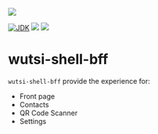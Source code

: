 [![](https://github.com/wutsi/wutsi-shell-bff/actions/workflows/master.yml/badge.svg)](https://github.com/wutsi/wutsi-shell-bff/actions/workflows/master.yml)

[![JDK](https://img.shields.io/badge/jdk-11-brightgreen.svg)](https://jdk.java.net/11/)
[![](https://img.shields.io/badge/maven-3.6-brightgreen.svg)](https://maven.apache.org/download.cgi)
![](https://img.shields.io/badge/language-kotlin-blue.svg)

# wutsi-shell-bff

`wutsi-shell-bff` provide the experience for:

- Front page
- Contacts
- QR Code Scanner
- Settings
